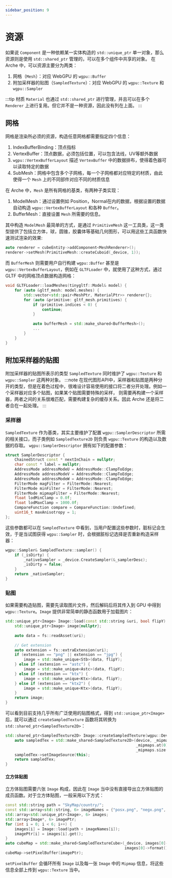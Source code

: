 ```yaml
---
sidebar_position: 9
---
```


# 资源

如果说 `Component` 是一种依赖某一实体构造的 `std::unique_ptr` 单一对象，那么资源则是使用 `std::shared_ptr` 管理的，可以在多个组件中共享的对象。 在 Arche 中，可以资源主要分为两类：

1. 网格（`Mesh`）：对应 WebGPU 的 `wgpu::Buffer`
2. 附加采样器的贴图（`SampledTexture`）：对应 WebGPU 的 `wgpu::Texture` 和 `wgpu::Sampler`

:::tip 
材质 `Material` 也通过 `std::shared_ptr` 进行管理，并且可以在多个 `Renderer` 上进行复用。但它并不是一种资源，因此没有列在上面。
:::

## 网格

网格是渲染所必须的资源，构造任意网格都需要指定四个信息：

1. IndexBufferBinding：顶点指标
2. VertexBuffer：顶点数据，必须包括位置，可以包含法线，UV等额外数据
3. `wgpu::VertexBufferLayout` 描述 `VertexBuffer` 中的数据排布，使得着色器可以读取特定的数据
4. SubMesh：网格中包含多个子网格，每一个子网格都对应特定的材质，由此使得一个 `Mesh` 上的不同部件对应不同的材质信息

在 Arche 中，`Mesh` 是所有网格的基类，有两种子类实现：

1. ModelMesh：通过设置例如 Position，Normal在内的数据，根据设置的数据自动构造 `wgpu::VertexBufferLayout` 和各种 `Buffer`。
2. BufferMesh：直接设置 `Mesh` 所需要的信息。

其中构造 `ModelMesh` 最简单的方式，是通过 `PrimitiveMesh` 这一工具类，这一类型提供了包括立方体，球，圆锥，胶囊体等基础几何图形，可以用这些工具函数快速测试渲染的效果:
```cpp
auto renderer = cubeEntity->addComponent<MeshRenderer>();
renderer->setMesh(PrimitiveMesh::createCuboid(_device, 1));
```

而 `BufferMesh` 则需要用户自行构建 `wgpu::Buffer` 甚至是 `wgpu::VertexBufferLayout`，例如在 `GLTFLoader` 中，就使用了这种方式，通过 GLTF 中的网格顶点数据构造网格：

```cpp
void GLTFLoader::loadMeshes(tinygltf::Model& model) {
    for (auto &gltf_mesh: model.meshes) {
        std::vector<std::pair<MeshPtr, MaterialPtr>> renderer{};
        for (auto &primitive: gltf_mesh.primitives) {
            if (primitive.indices < 0) {
                continue;
            }
            
            auto bufferMesh = std::make_shared<BufferMesh>();
            ...
        }
    }
}
```

## 附加采样器的贴图

附加采样器的贴图所表示的类型 `SampledTexture` 同时维护了 `wgpu::Texture` 和 `wgpu::Sampler` 这两种对象。
:::note
在现代图形API中，采样器和贴图是两种分开的类型，但是在着色过程中，很难设计容易使用的接口将二者分开处理。例如一个采样器对应多个贴图，如果某个贴图需要特殊的采样，
则需要再构建一个采样器，两者之间的关系很难匹配，需要构建复杂的缓存关系。因此 Arche 还是将二者合在一起处理。
:::

### 采样器
`SampledTexture` 作为基类，其实主要维护了配置 `wgpu::SamplerDescriptor` 所需的相关接口，而子类例如 `SampledTexture2D` 则负责 `wgpu::Texture` 的构造以及数据的存取。
`wgpu::SamplerDescriptor` 拥有如下的配置参数：
```cpp
struct SamplerDescriptor {
    ChainedStruct const * nextInChain = nullptr;
    char const * label = nullptr;
    AddressMode addressModeU = AddressMode::ClampToEdge;
    AddressMode addressModeV = AddressMode::ClampToEdge;
    AddressMode addressModeW = AddressMode::ClampToEdge;
    FilterMode magFilter = FilterMode::Nearest;
    FilterMode minFilter = FilterMode::Nearest;
    FilterMode mipmapFilter = FilterMode::Nearest;
    float lodMinClamp = 0.0f;
    float lodMaxClamp = 1000.0f;
    CompareFunction compare = CompareFunction::Undefined;
    uint16_t maxAnisotropy = 1;
};
```

这些参数都可以在 `SampledTexture` 中看到，当用户配置这些参数时，脏标记会生效，于是当试图获得 `wgpu::Sampler` 时，会根据脏标记选择是否重新构造采样器：
```cpp
wgpu::Sampler& SampledTexture::sampler() {
    if (_isDirty) {
        _nativeSampler = _device.CreateSampler(&_samplerDesc);
        _isDirty = false;
    }
    return _nativeSampler;
}
```

### 贴图
如果需要构造贴图，需要先读取图片文件，然后解码后将其传入到 GPU 中得到 `wgpu::Texture`。`Image` 提供非常简单的静态函数用于加载图片：
```cpp
std::unique_ptr<Image> Image::load(const std::string &uri, bool flipY) {
    std::unique_ptr<Image> image{nullptr};
    
    auto data = fs::readAsset(uri);
    
    // Get extension
    auto extension = fs::extraExtension(uri);
    if (extension == "png" || extension == "jpg") {
        image = std::make_unique<Stb>(data, flipY);
    } else if (extension == "astc") {
        image = std::make_unique<Astc>(data, flipY);
    } else if (extension == "ktx") {
        image = std::make_unique<Ktx>(data, flipY);
    } else if (extension == "ktx2") {
        image = std::make_unique<Ktx>(data, flipY);
    }
    return image;
}
```
可以看到目前支持几乎所有广泛使用的贴图格式，得到 `std::unique_ptr<Image>` 后，就可以通过 `createSampledTexture` 函数将其转换为 `std::shared_ptr<SampledTexture2D>`：
```cpp
std::shared_ptr<SampledTexture2D> Image::createSampledTexture(wgpu::Device &device, wgpu::TextureUsage usage) {
    auto sampledTex = std::make_shared<SampledTexture2D>(device, _mipmaps.at(0).extent.width,
                                                         _mipmaps.at(0).extent.height, _format, usage,
                                                         _mipmaps.size() > 1? true:false);
    sampledTex->setImageSource(this);
    return sampledTex;
}
```

#### 立方体贴图
立方体贴图需要六张 `Image` 构成，因此在 `Image` 当中没有直接导出立方体贴图的成员函数。对于立方体贴图，一般采用以下方式：
```cpp
const std::string path = "SkyMap/country/";
const std::array<std::string, 6> imageNames = {"posx.png", "negx.png", "posy.png", "negy.png", "posz.png", "negz.png"};
std::array<std::unique_ptr<Image>, 6> images;
std::array<Image*, 6> imagePtr;
for (int i = 0; i < 6; i++) {
    images[i] = Image::load(path + imageNames[i]);
    imagePtr[i] = images[i].get();
}
auto cubeMap = std::make_shared<SampledTextureCube>(_device, images[0]->extent().width, images[0]->extent().height,
                                                    images[0]->format());
cubeMap->setPixelBuffer(imagePtr);
```

`setPixelBuffer` 会循环所有 `Image` 以及每一张 `Image` 中的 `Mipmap` 信息，将这些信息全部上传到 `wgpu::Texture` 当中。


